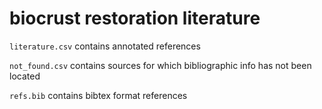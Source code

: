 # biocrust restoration literature

`literature.csv` contains annotated references

`not_found.csv` contains sources for which bibliographic info has not been located

`refs.bib` contains bibtex format references
